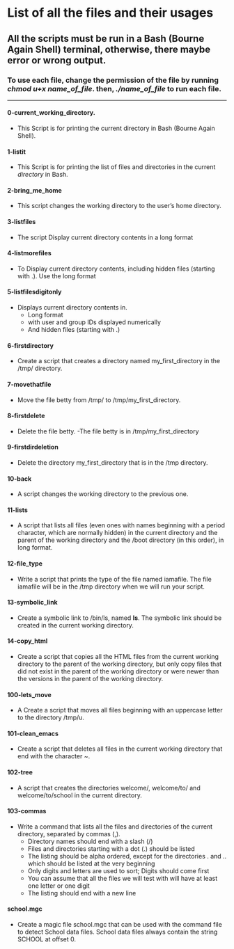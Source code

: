 # List of all the files and their usages

## All the scripts must be run in a Bash (Bourne Again Shell) terminal, otherwise, there maybe error or wrong output.

### To use each file, change the permission of the file by running *chmod u+x name_of_file*. then, *./name_of_file* to run each file.
 - - -
 
#### 0-current_working_directory.

- This Script is for printing the current directory in Bash (Bourne Again Shell).

#### 1-listit
- This Script is for printing the list of files and directories in the current *directory* in Bash.

#### 2-bring_me_home
- This script changes the working directory to the user’s home directory.

#### 3-listfiles
- The script Display current directory contents in a long format

#### 4-listmorefiles
- To Display current directory contents, including hidden files (starting with .). Use the long format

#### 5-listfilesdigitonly
- Displays current directory contents in.
  - Long format
  - with user and group IDs displayed numerically
  - And hidden files (starting with .)
 
#### 6-firstdirectory
- Create a script that creates a directory named my_first_directory in the /tmp/ directory.

#### 7-movethatfile
- Move the file betty from /tmp/ to /tmp/my_first_directory.

#### 8-firstdelete
- Delete the file betty.
  -The file betty is in /tmp/my_first_directory
  
#### 9-firstdirdeletion
- Delete the directory my_first_directory that is in the /tmp directory.

#### 10-back
- A script changes the working directory to the previous one.

#### 11-lists
- A  script that lists all files (even ones with names beginning with a period character, which are normally hidden) in the current directory and the parent of the working directory and the /boot directory (in this order), in long format.

#### 12-file_type
- Write a script that prints the type of the file named iamafile. The file iamafile will be in the /tmp directory when we will run your script.

#### 13-symbolic_link
- Create a symbolic link to /bin/ls, named __ls__. The symbolic link should be created in the current working directory.

#### 14-copy_html
- Create a script that copies all the HTML files from the current working directory to the parent of the working directory, but only copy files that did not exist in the parent of the working directory or were newer than the versions in the parent of the working directory.

#### 100-lets_move
- A 
Create a script that moves all files beginning with an uppercase letter to the directory /tmp/u.

#### 101-clean_emacs
- Create a script that deletes all files in the current working directory that end with the character _~_.

#### 102-tree
- A script that creates the directories welcome/, welcome/to/ and welcome/to/school in the current directory.

#### 103-commas
- Write a command that lists all the files and directories of the current directory, separated by commas (,).
  - Directory names should end with a slash (/)
  - Files and directories starting with a dot (.) should be listed
  - The listing should be alpha ordered, except for the directories . and .. which should be listed at the very beginning
  - Only digits and letters are used to sort; Digits should come first
  - You can assume that all the files we will test with will have at least one letter or one digit
  - The listing should end with a new line
  
#### school.mgc
- Create a magic file school.mgc that can be used with the command file to detect School data files. School data files always contain the string SCHOOL at offset 0.

